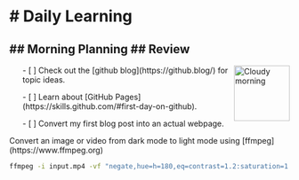 <h1># Daily Learning</h1>
<h2>## Morning Planning
## Review</h2>
<img alt="Cloudy morning" src="https://octodex.github.com/images/cloud.jpg" width="100" align="right">
<ol>- [ ] Check out the [github blog](https://github.blog/) for topic ideas.</ol>
<ol>- [ ] Learn about [GitHub Pages](https://skills.github.com/#first-day-on-github).</ol>
<ol>- [ ] Convert my first blog post into an actual webpage.</ol>
Convert an image or video from dark mode to light mode using [ffmpeg](https://www.ffmpeg.org)

```bash
ffmpeg -i input.mp4 -vf "negate,hue=h=180,eq=contrast=1.2:saturation=1.1" output.mp4
```
